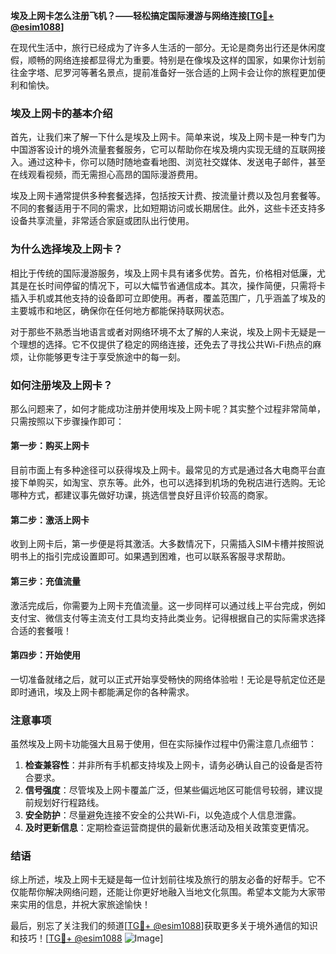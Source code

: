 **埃及上网卡怎么注册飞机？——轻松搞定国际漫游与网络连接[[TG💪+ @esim1088](https://t.me/s/esim1088)]**

在现代生活中，旅行已经成为了许多人生活的一部分。无论是商务出行还是休闲度假，顺畅的网络连接都显得尤为重要。特别是在像埃及这样的国家，如果你计划前往金字塔、尼罗河等著名景点，提前准备好一张合适的上网卡会让你的旅程更加便利和愉快。

### 埃及上网卡的基本介绍

首先，让我们来了解一下什么是埃及上网卡。简单来说，埃及上网卡是一种专门为中国游客设计的境外流量套餐服务，它可以帮助你在埃及境内实现无缝的互联网接入。通过这种卡，你可以随时随地查看地图、浏览社交媒体、发送电子邮件，甚至在线观看视频，而无需担心高昂的国际漫游费用。

埃及上网卡通常提供多种套餐选择，包括按天计费、按流量计费以及包月套餐等。不同的套餐适用于不同的需求，比如短期访问或长期居住。此外，这些卡还支持多设备共享流量，非常适合家庭或团队出行使用。

### 为什么选择埃及上网卡？

相比于传统的国际漫游服务，埃及上网卡具有诸多优势。首先，价格相对低廉，尤其是在长时间停留的情况下，可以大幅节省通信成本。其次，操作简便，只需将卡插入手机或其他支持的设备即可立即使用。再者，覆盖范围广，几乎涵盖了埃及的主要城市和地区，确保你在任何地方都能保持联网状态。

对于那些不熟悉当地语言或者对网络环境不太了解的人来说，埃及上网卡无疑是一个理想的选择。它不仅提供了稳定的网络连接，还免去了寻找公共Wi-Fi热点的麻烦，让你能够更专注于享受旅途中的每一刻。

### 如何注册埃及上网卡？

那么问题来了，如何才能成功注册并使用埃及上网卡呢？其实整个过程非常简单，只需按照以下步骤操作即可：

#### 第一步：购买上网卡

目前市面上有多种途径可以获得埃及上网卡。最常见的方式是通过各大电商平台直接下单购买，如淘宝、京东等。此外，也可以选择到机场的免税店进行选购。无论哪种方式，都建议事先做好功课，挑选信誉良好且评价较高的商家。

#### 第二步：激活上网卡

收到上网卡后，第一步便是将其激活。大多数情况下，只需插入SIM卡槽并按照说明书上的指引完成设置即可。如果遇到困难，也可以联系客服寻求帮助。

#### 第三步：充值流量

激活完成后，你需要为上网卡充值流量。这一步同样可以通过线上平台完成，例如支付宝、微信支付等主流支付工具均支持此类业务。记得根据自己的实际需求选择合适的套餐哦！

#### 第四步：开始使用

一切准备就绪之后，就可以正式开始享受畅快的网络体验啦！无论是导航定位还是即时通讯，埃及上网卡都能满足你的各种需求。

### 注意事项

虽然埃及上网卡功能强大且易于使用，但在实际操作过程中仍需注意几点细节：

1. **检查兼容性**：并非所有手机都支持埃及上网卡，请务必确认自己的设备是否符合要求。
2. **信号强度**：尽管埃及上网卡覆盖广泛，但某些偏远地区可能信号较弱，建议提前规划好行程路线。
3. **安全防护**：尽量避免连接不安全的公共Wi-Fi，以免造成个人信息泄露。
4. **及时更新信息**：定期检查运营商提供的最新优惠活动及相关政策变更情况。

### 结语

综上所述，埃及上网卡无疑是每一位计划前往埃及旅行的朋友必备的好帮手。它不仅能帮你解决网络问题，还能让你更好地融入当地文化氛围。希望本文能为大家带来实用的信息，并祝大家旅途愉快！

最后，别忘了关注我们的频道[[TG💪+ @esim1088](https://t.me/s/esim1088)]获取更多关于境外通信的知识和技巧！[[TG💪+ @esim1088](https://t.me/s/esim1088) ![Image](https://i.postimg.cc/4NQfJmqS/Snipaste-2025-05-13-00-14-12.png)]